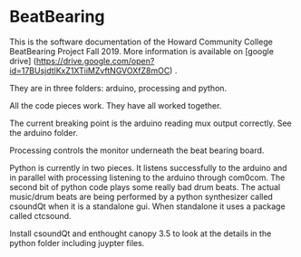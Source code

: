 # BeatBearing

This is the software documentation of the Howard Community College BeatBearing Project Fall 2019. More information is available on
[google drive] (https://drive.google.com/open?id=17BUsjdtlKxZ1XTiiMZvftNGVOXfZ8mOC) . 
   
They are in three folders: arduino, processing and python.

All the code pieces work. They have all worked together. 

The current breaking point is the arduino reading mux output correctly. See the arduino folder. 

Processing controls the monitor underneath the beat bearing board.

Python is currently in two pieces. It listens successfully to the arduino and in parallel with processing listening to the arduino through com0com. The second bit of python code plays some really bad drum beats. The actual music/drum beats are being performed by a python synthesizer called csoundQt when it is a standalone gui. When standalone it uses a package called ctcsound. 

Install csoundQt and enthought canopy 3.5 to look at the details in the python folder including juypter files.

